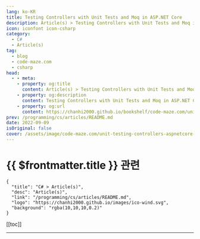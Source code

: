 ```yaml
---
lang: ko-KR
title: Testing Controllers with Unit Tests and Moq in ASP.NET Core
description: Article(s) > Testing Controllers with Unit Tests and Moq in ASP.NET Core
icon: iconfont icon-csharp
category: 
  - C#
  - Article(s)
tag: 
  - blog
  - code-maze.com
  - csharp
head:  
  - - meta:
    - property: og:title
      content: Article(s) > Testing Controllers with Unit Tests and Moq in ASP.NET Core
    - property: og:description
      content: Testing Controllers with Unit Tests and Moq in ASP.NET Core
    - property: og:url
      content: https://chanhi2000.github.io/bookshelf/code-maze.com/unit-testing-controllers-aspnetcore-moq.html
prev: /programming/cs/articles/README.md
date: 2022-09-09
isOriginal: false
cover: /assets/image/code-maze.com/unit-testing-controllers-aspnetcore-moq/banner.png
---
```


# {{ $frontmatter.title }} 관련

```component VPCard
{
  "title": "C# > Article(s)",
  "desc": "Article(s)",
  "link": "/programming/cs/articles/README.md",
  "logo": "https://chanhi2000.github.io/images/ico-wind.svg",
  "background": "rgba(10,10,10,0.2)"
}
```

[[toc]]

---

<SiteInfo
  name="Testing Controllers with Unit Tests and Moq in ASP.NET Core"
  desc="In this article, we are going to talk about unit testing controllers by using the Moq library, which enables us to isolate dependencies."
  url="https://code-maze.com/unit-testing-controllers-aspnetcore-moq/"
  logo="/assets/image/code-maze.com/favicon.png"
  preview="/assets/image/code-maze.com/unit-testing-controllers-aspnetcore-moq/banner.png"/>

<!-- TODO: 작성 -->
